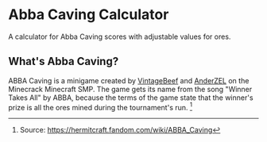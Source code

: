 # Abba Caving Calculator

A calculator for Abba Caving scores with adjustable values for ores.

## What's Abba Caving?

ABBA Caving is a minigame created by [VintageBeef](https://www.youtube.com/@VintageBeef) and [AnderZEL](https://www.youtube.com/@ImAnderZEL) on the Minecrack Minecraft SMP.
The game gets its name from the song "Winner Takes All" by ABBA, because the terms of the game state that the winner's prize is all the ores mined during the tournament's run. [^1]

<!-- Footnotes -->
[^1]: Source: https://hermitcraft.fandom.com/wiki/ABBA_Caving
